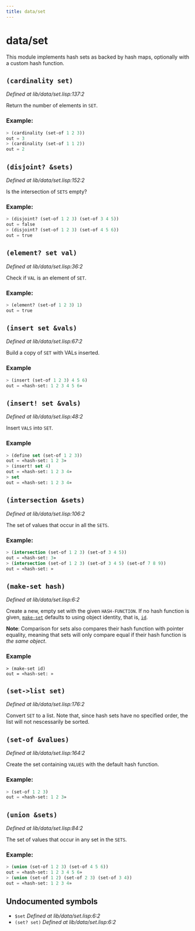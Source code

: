 ```yaml
---
title: data/set
---
```

# data/set
This module implements hash sets as backed by hash maps, optionally
with a custom hash function.

## `(cardinality set)`
*Defined at lib/data/set.lisp:137:2*

Return the number of elements in `SET`.

### Example:
```cl
> (cardinality (set-of 1 2 3))
out = 3
> (cardinality (set-of 1 1 2))
out = 2
```

## `(disjoint? &sets)`
*Defined at lib/data/set.lisp:152:2*

Is the intersection of `SETS` empty?

### Example:
```cl
> (disjoint? (set-of 1 2 3) (set-of 3 4 5))
out = false
> (disjoint? (set-of 1 2 3) (set-of 4 5 6))
out = true
```

## `(element? set val)`
*Defined at lib/data/set.lisp:36:2*

Check if `VAL` is an element of `SET`.

### Example:
```cl
> (element? (set-of 1 2 3) 1)
out = true
```

## `(insert set &vals)`
*Defined at lib/data/set.lisp:67:2*

Build a copy of `SET` with VALs inserted.

### Example
```cl
> (insert (set-of 1 2 3) 4 5 6)
out = «hash-set: 1 2 3 4 5 6»
```

## `(insert! set &vals)`
*Defined at lib/data/set.lisp:48:2*

Insert `VALS` into `SET`.

### Example
```cl
> (define set (set-of 1 2 3))
out = «hash-set: 1 2 3»
> (insert! set 4)
out = «hash-set: 1 2 3 4»
> set
out = «hash-set: 1 2 3 4»
```

## `(intersection &sets)`
*Defined at lib/data/set.lisp:106:2*

The set of values that occur in all the `SETS`.

### Example:
```cl
> (intersection (set-of 1 2 3) (set-of 3 4 5))
out = «hash-set: 3»
> (intersection (set-of 1 2 3) (set-of 3 4 5) (set-of 7 8 9))
out = «hash-set: »
```

## `(make-set hash)`
*Defined at lib/data/set.lisp:6:2*

Create a new, empty set with the given `HASH-FUNCTION`. If no
hash function is given, [`make-set`](lib.data.set.md#make-set-hash) defaults to using object
identity, that is, [`id`](lib.data.function.md#id-x).

**Note**: Comparison for sets also compares their hash function
with pointer equality, meaning that sets will only compare equal
if their hash function is _the same object_.

### Example
```
> (make-set id)
out = «hash-set: »
```

## `(set->list set)`
*Defined at lib/data/set.lisp:176:2*

Convert `SET` to a list. Note that, since hash sets have no specified
order, the list will not nescessarily be sorted.

## `(set-of &values)`
*Defined at lib/data/set.lisp:164:2*

Create the set containing `VALUES` with the default hash function.

### Example:
```cl
> (set-of 1 2 3)
out = «hash-set: 1 2 3»
```

## `(union &sets)`
*Defined at lib/data/set.lisp:84:2*

The set of values that occur in any set in the `SETS`.

### Example:
```cl
> (union (set-of 1 2 3) (set-of 4 5 6))
out = «hash-set: 1 2 3 4 5 6»
> (union (set-of 1 2) (set-of 2 3) (set-of 3 4))
out = «hash-set: 1 2 3 4»
```

## Undocumented symbols
 - `$set` *Defined at lib/data/set.lisp:6:2*
 - `(set? set)` *Defined at lib/data/set.lisp:6:2*
